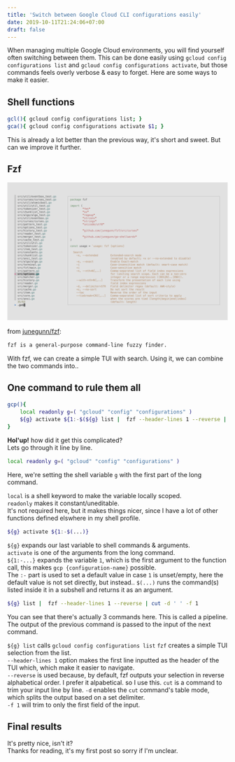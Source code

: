 ```yaml
---
title: 'Switch between Google Cloud CLI configurations easily'
date: 2019-10-11T21:24:06+07:00
draft: false
---
```


When managing multiple Google Cloud environments, you will find yourself often
switching between them. This can be done easily using 
`gcloud config configurations list` and `gcloud config configurations activate`,
but those commands feels overly verbose & easy to forget. Here are some ways to
make it easier.

## Shell functions

```sh
gcl(){ gcloud config configurations list; }
gca(){ gcloud config configurations activate $1; }

```

This is already a lot better than the previous way, it's short and sweet. But
can we improve it further.

## Fzf

![fzf preview](https://raw.githubusercontent.com/junegunn/i/master/fzf-preview.png)

from [junegunn/fzf](https://github.com/junegunn/fzf):

```md
fzf is a general-purpose command-line fuzzy finder.

```

With fzf, we can create a simple TUI with search. Using it, we can combine the
two commands into..

## One command to rule them all

```sh
gcp(){
    local readonly g=( "gcloud" "config" "configurations" )
    ${g} activate ${1:-$(${g} list |  fzf --header-lines 1 --reverse | cut -d ' ' -f 1)}
}

```

**Hol'up!** how did it get this complicated?  
Lets go through it line by line.  

```sh
local readonly g=( "gcloud" "config" "configurations" )

```

Here, we're setting the shell variable `g` with the first part of the
long command.

`local` is a shell keyword to make the variable locally scoped.  
`readonly` makes it constant/uneditable.  
It's not required here, but it makes things nicer, since I have a lot of other
functions defined elswhere in my shell profile.

```sh
${g} activate ${1:-$(...)}

```

`${g}` expands our last variable to shell commands & arguments.  
`activate` is one of the arguments from the long command.  
`${1:-...}` expands the variable `1`, which is the first argument to the
function call, this makes `gcp {configuration-name}` possible.  
The `:-` part is used to set a default value in case `1` is unset/empty, here
the default value is not set directly, but instead..
`$(...)` runs the command(s) listed inside it in a subshell and returns it as
an argument.  

```sh
${g} list |  fzf --header-lines 1 --reverse | cut -d ' ' -f 1

```

You can see that there's actually 3 commands here. This is called a pipeline.
The output of the previous command is passed to the input of the next command.

`${g} list` calls `gcloud config configurations list`
`fzf` creates a simple TUI selection from the list.  
`--header-lines 1` option makes the first line inputted as the header of the TUI
which, which make it easier to navigate.  
`--reverse` is used because, by default, fzf outputs your selection in reverse
alphabetical order. I prefer it alpabetical. so I use this.
`cut` is a command to trim your input line by line.
`-d` enables the `cut` command's table mode, which splits the output based on a
set delimiter.  
`-f 1` will trim to only the first field of the input.  

## Final results

<script id="asciicast-iCMA6snE19cBuwDIY1oBjPhy6" src="https://asciinema.org/a/iCMA6snE19cBuwDIY1oBjPhy6.js" async></script>

It's pretty nice, isn't it?  
Thanks for reading, it's my first post so sorry if I'm unclear.  
